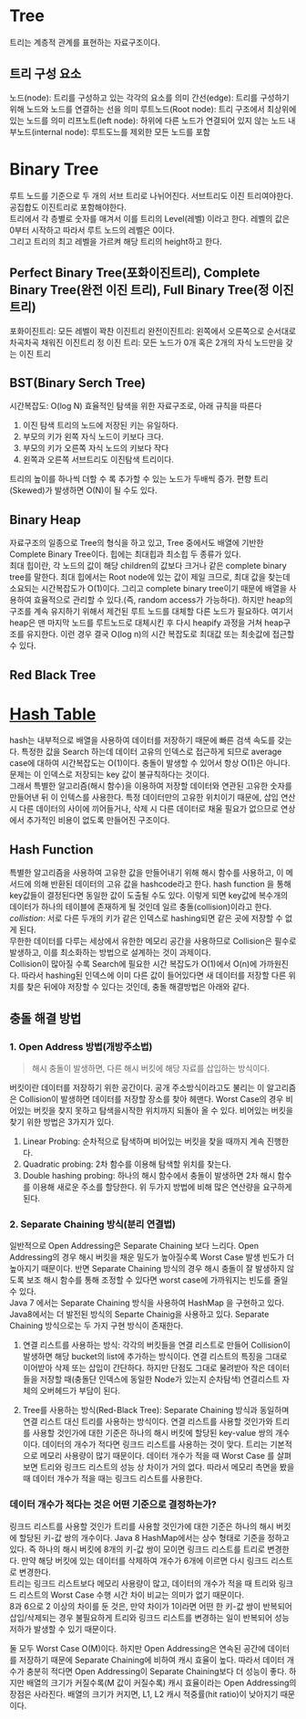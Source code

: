 # Tree

트리는 계층적 관계를 표현하는 자료구조이다.

## 트리 구성 요소

노드(node): 트리를 구성하고 있는 각각의 요소를 의미
간선(edge): 트리를 구성하기 위해 노드와 노드를 연결하는 선을 의미
루트노드(Root node): 트리 구조에서 최상위에 있는 노드를 의미
리프노트(left node): 하위에 다른 노드가 연결되어 있지 않는 노드
내부노드(internal node): 루트도느를 제외한 모든 노드를 포함

# Binary Tree

루트 노드를 기준으로 두 개의 서브 트리로 나뉘어진다. 서브트리도 이진 트리여야한다.
공집합도 이진트리로 포함해야한다.  
트리에서 각 층별로 숫자를 매겨서 이를 트리의 Level(레벨) 이라고 한다. 레벨의 값은 0부터 시작하고 따라서 루트 노드의 레벨은 0이다.  
그리고 트리의 최고 레벨을 가르켜 해당 트리의 height하고 한다.

## Perfect Binary Tree(포화이진트리), Complete Binary Tree(완전 이진 트리), Full Binary Tree(정 이진트리)

포화이진트리: 모든 레벨이 꽉찬 이진트리
완전이진트리: 왼쪽에서 오른쪽으로 순서대로 차곡차곡 채워진 이진트리
정 이진 트리: 모든 노드가 0개 혹은 2개의 자식 노드만을 갖는 이진 트리

## BST(Binary Serch Tree)

시간복잡도: O(log N)
효율적인 탐색을 위한 자료구조로, 아래 규칙을 따른다

1. 이진 탐색 트리의 노드에 저장된 키는 유일하다.
2. 부모의 키가 왼쪽 자식 노드이 키보다 크다.
3. 부모의 키가 오른쪽 자식 노드의 키보다 작다
4. 왼쪽과 오른쪽 서브트리도 이진탐색 트리이다.

트리의 높이를 하나씩 더할 수 록 추가할 수 있는 노드가 두배씩 증가.
편향 트리(Skewed)가 발생하면 O(N)이 될 수도 있다.

## Binary Heap

자료구조의 일종으로 Tree의 형식을 하고 있고, Tree 중에서도 배열에 기반한 Complete Binary Tree이다. 힙에는 최대힙과 최소힙 두 종류가 있다.  
최대 힙이란, 각 노드의 값이 해당 children의 값보다 크거나 같은 complete binary tree를 말한다.
최대 힙에서는 Root node에 있는 값이 제일 크므로, 최대 값을 찾는데 소요되는 시간복잡도가 O(1)이다. 그리고 complete binary tree이기 때문에 배열을 사용하여 효율적으로 관리할 수 있다.(즉, random access가 가능하다). 하지만 heap의 구조를 계속 유지하기 위해서 제건된 루트 노드를 대체할 다른 노드가 필요하다. 여기서 heap은 맨 마지막 노드를 루트노드로 대체시킨 후 다시 heapify 과정을 거쳐 heap구조를 유지한다. 이런 경우 결국 O(log n)의 시간 복잡도로 최대값 또는 최솟값에 접근할 수 있다.

## Red Black Tree

# [Hash Table](https://d2.naver.com/helloworld/831311)

hash는 내부적으로 배열을 사용하여 데이터를 저장하기 때문에 빠른 검색 속도를 갖는다. 특정한 값을 Search 하는데 데이터 고유의 인덱스로 접근하게 되므로 average case에 대하여 시간복잡도는 O(1)이다.
충돌이 발생할 수 있어서 항상 O(1)은 아니다. 문제는 이 인덱스로 저장되는 key 값이 불규칙하다는 것이다.  
그래서 특별한 알고리즘(해시 함수)을 이용하여 저장할 데이터와 연관된 고유한 숫자를 만들어낸 뒤 이 인텍스를 사용한다. 특정 데이터만의 고유한 위치이기 때문에, 삽입 연산 시 다른 데이터의 사이에 끼어들거나, 삭제 시 다른 데이터로 채울 필요가 없으므로 연상에서 추가적인 비용이 없도록 만들어진 구조이다.

## Hash Function

특별한 알고리즘을 사용하여 고유한 값을 만들어내기 위해 해시 함수를 사용하고, 이 메서드에 의해 반환된 데이터의 고유 값을 hashcode라고 한다.
hash function 을 통해 key값들이 결정된다면 동일한 값이 도출될 수도 있다. 이렇게 되면 key값에 복수개의 데이터가 하나의 테이블에 존재하게 될 것인데 일르 충돌(collision)이라고 한다.  
_collistion_: 서로 다른 두개의 키가 같은 인덱스로 hashing되면 같은 곳에 저장할 수 없게 된다.  
무한한 데이터를 다루는 세상에서 유한한 메모리 공간을 사용하므로 Collision은 필수로 발생하고, 이를 최소화하는 방법으로 설계하는 것이 과제이다.  
Collision이 많아질 수록 Search에 필요한 시간 복잡도가 O(1)에서 O(n)에 가까원진다.
따라서 hashing된 인덱스에 이미 다른 값이 들어있다면 새 데이터를 저장할 다른 위치를 찾은 뒤에야 저장할 수 있다는 것인데, 충돌 해결방법은 아래와 같다.

## 충돌 해결 방법

### 1. Open Address 방법(개방주소법)

> 해시 충돌이 발생하면, 다른 해시 버킷에 해당 자료를 삽입하는 방식이다.

버킷이란 데이터를 저장하기 위한 공간이다. 공개 주소방식이라고도 불리는 이 알고리즘은 Collision이 발생하면 데이터를 저장할 장소를 찾아 헤맨다. Worst Case의 경우 비어있는 버킷을 찾지 못하고 탐색을시작한 위치까지 되돌아 올 수 있다. 비어있는 버킷을 찾기 위한 방법은 3가지가 있다.

1. Linear Probing: 순차적으로 탐색하며 비어있는 버킷을 찾을 때까지 계속 진행한다.
2. Quadratic probing: 2차 함수를 이용해 탐색할 위치를 찾는다.
3. Double hashing probing: 하나의 해시 함수에서 충돌이 발생하면 2차 해시 함수를 이용해 새로운 주소를 할당한다. 위 두가지 방법에 비해 많은 연산량을 요구하게 된다.

### 2. Separate Chaining 방식(분리 연결법)

일반적으로 Open Addressing은 Separate Chaining 보다 느리다. Open Addressing의 경우 해시 버킷을 채운 밀도가 높아질수록 Worst Case 발생 빈도가 더 높아지기 때문이다. 반면 Separate Chaining 방식의 경우 해시 충돌이 잘 발생하지 않도록 보조 해시 함수를 통해 조정할 수 있다면 worst case에 가까워지는 빈도를 줄일 수 있다.  
Java 7 에서는 Separate Chaining 방식을 사용하여 HashMap 을 구현하고 있다. Java8에서는 더 발전된 방식의 Separte Chainig을 사용하고 있다. Separate Chaining 방식으로는 두 가지 구현 방식이 존재한다.

1. 연결 리스트를 사용하는 방식: 각각의 버킷들을 연결 리스트로 만들어 Collision이 발생하면 해당 bucket의 list에 추가하는 방식이다. 연결 리스트의 특징을 그대로 이어받아 삭제 또는 삽입이 간단하다. 하지만 단점도 그대로 물려받아 작은 데이터들을 저장할 때(충돌단 인덱스에 동일한 Node가 있는지 순차탐색) 연결리스트 자체의 오버헤드가 부담이 된다.

2. Tree를 사용하는 방식(Red-Black Tree): Separate Chaining 방식과 동일하며 연결 리스트 대신 트리를 사용하는 방식이다. 연결 리스트를 사용할 것인가와 트리를 사용할 것인가에 대한 기준은 하나의 해시 버킷에 할당된 key-value 쌍의 개수이다. 데이터의 개수가 적다면 링크드 리스트를 사용하는 것이 맞다. 트리는 기본적으로 메모리 사용량이 많기 때문이다. 데이터 개수가 적을 때 Worst Case 를 살펴보면 트리와 링크드 리스트의 성능 상 차이가 거의 없다. 따라서 메모리 측면을 봤을 때 데이터 개수가 적을 때는 링크드 리스트를 사용한다.

### 데이터 개수가 적다는 것은 어떤 기준으로 결정하는가?

링크드 리스트를 사용할 것인가 트리를 사용할 것인가에 대한 기준은 하나의 해시 버킷에 할당된 키-값 쌍의 개수이다. Java 8 HashMap에서는 상수 형태로 기준을 정하고 있다. 즉 하나의 해시 버킷에 8개의 키-값 쌍이 모이면 링크드 리스트를 트리로 변경한다. 만약 해당 버킷에 있는 데이터를 삭제하여 개수가 6개에 이르면 다시 링크드 리스트로 변경한다.  
트리는 링크드 리스트보다 메모리 사용량이 많고, 데이터의 개수가 적을 때 트리와 링크드 리스트의 Worst Case 수행 시간 차이 비교는 의미가 없기 때문이다.  
8과 6으로 2 이상의 차이를 둔 것은, 만약 차이가 1이라면 어떤 한 키-값 쌍이 반복되어 삽입/삭제되는 경우 불필요하게 트리와 링크드 리스트를 변경하는 일이 반복되어 성능 저하가 발생할 수 있기 때문이다.

둘 모두 Worst Case O(M)이다. 하지만 Open Addressing은 연속된 공간에 데이터를 저장하기 때문에 Separate Chaining에 비하여 캐시 효율이 높다. 따라서 데이터 개수가 충분히 적다면 Open Addressing이 Separate Chaining보다 더 성능이 좋다. 하지만 배열의 크기가 커질수록(M 값이 커질수록) 캐시 효율이라는 Open Addressing의 장점은 사라진다. 배열의 크기가 커지면, L1, L2 캐시 적중률(hit ratio)이 낮아지기 때문이다.
